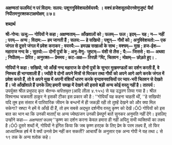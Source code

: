 **अक्षण्वतां फलमिदं न परं विदाम:** **सलय: पशूननुविवेशयतोर्वयस्यै: ।** **वक्त्रं व्रजेशसुतयोरनवेणुजुष्टं** **यैर्वा निपीतमनुरक्तकटाक्षमोक्षम् ॥ ७॥** 

**शब्दार्थ** 

**श्री-गोप्य: ऊचु:—** **गोपियों ने कहा** **; अक्षण्वताम्—** **आँखवालों को** **; फलम्—** **फल** **; इदम्—** **यह** **; न—** **नहीं** **; परम्—** **अन्य** **;** **विदाम:—** **हम जानती हैं** **; सलय:—** **हे सखियो** **; पशून्—** **गौवों को** **; अनुविवेशयतो:—** **एक जंगल से दूसरे जंगल में प्रवेश** **कराकर** **; वयस्यै:—** **हमउम्र सखाओं के साथ** **; वक्त्रम्—** **मुख** **; व्रज-ईश—** **महाराज नन्द के** **; सुतयो:—** **दोनों पुत्रों के** **; अनु-वेणु-** **जुष्टम्—** **वंशी से लैस** **; यै:—** **जिससे** **; वा—** **अथवा** **; निपीतम्—** **प्रेरित** **; अनुरक्त—** **प्रेममय** **; कट-अक्ष—** **तिरछी ²ष्टि, चितवन** **;** **मोक्षम्—** **छोड़ते हुए।** **.** 

**गोपियों ने कहा : सखियो, जो आँखें नन्द महाराज के दोनों पुत्रों के सुन्दर मुखमण्डलों का** **दर्शन करती हैं, वे निश्चय ही भाग्यशाली हैं। ज्योंही वे दोनों अपने मित्रों से घिरकर तथा गौवों** **को अपने आगे आगे करके जंगल में प्रवेश करते हैं, तो वे अपने मुख में अपनी वंशियाँ धारण** **करके वृन्दावनवासियों पर प्यार-भरी चितवन से देखते हैं। जो आँखोंवाले हैं उनके लिए हमारी** **समझ में देखने की इससे बड़ी अन्य कोई वस्तु नहीं है।** **तात्पर्य :** उपर्युक्त श्रील प्रभुपाद कृत *चैतन्य-चरितामृत* (आदि लीला ४.१५५) से यह उद्धरण लिया गया है। श्रील विश्वनाथ चक्रवर्ती ठाकुर ने इसकी टीका इस प्रकार की है : ''गोपियाँ यह कहना चाहती थीं, ''हे सखियो! यदि तुम इस संसार में पारिवारिक जीवन के बन्धनों में ही जकड़ी रही तो तुश्हें देखने को और क्या मिल सकेगा? स्रष्टा ने हमें ये आँखें दी हैं, तो हम सबसे अद्भुत दर्शनीय वस्तु कृष्ण को देखें।ÓÓ गोपियों को इस बात का भान था कि उनकी माताएँ या अन्य ज्येष्ठïजन उनकी प्रेमपूर्ण बातें सुनकर अनुमति नहीं देंगे। इसलिए उन्होंने कहा— *अक्षण्वतां फलम्* ''कृष्ण का दर्शन करना केवल हमारा ही नहीं अपितु सभी व्यक्तियों का लक्ष्य है।ÓÓ दूसरे शब्दों में, गोपियों ने इंगित किया कि जब कृष्ण हरएक के लिए प्रेम के परम लक्ष्य हैं, तो फिर आध्यात्मिक हर्ष में वे क्यों उनसे प्रेम नहीं कर सकतीं? आचार्यों के अनुसार एक अन्य गोपी ने यह तथा ८ से १९ तक के अन्य श्लोक कहे।  